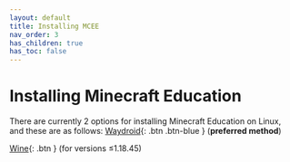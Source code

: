 ```yaml
---
layout: default
title: Installing MCEE
nav_order: 3
has_children: true
has_toc: false
---
```


# Installing Minecraft Education
There are currently 2 options for installing Minecraft Education on Linux, and these are as follows:
[Waydroid](https://mceelinux.github.io/docs/installing/waydroid){: .btn .btn-blue } (**preferred method**)

[Wine](https://mceelinux.github.io/docs/installing/wine){: .btn } (for versions ≤1.18.45)